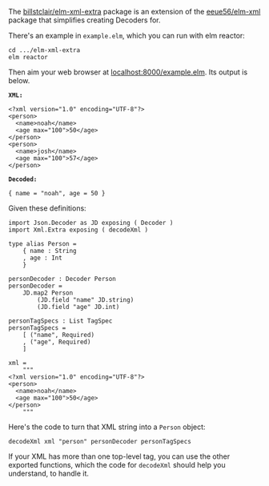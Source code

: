 The [billstclair/elm-xml-extra](http://package.elm-lang.org/packages/billstclair/elm-xml-extra/latest) package is an extension of the [eeue56/elm-xml](http://package.elm-lang.org/packages/eeue56/elm-xml/latest) package that simplifies creating Decoders for.

There's an example in `example.elm`, which you can run with elm reactor:

    cd .../elm-xml-extra
    elm reactor
    
Then aim your web browser at [localhost:8000/example.elm](http://localhost:8000/example.elm). Its output is below.

**`XML:`**

    <?xml version="1.0" encoding="UTF-8"?>
    <person>
      <name>noah</name>
      <age max="100">50</age>
    </person>
    <person>
      <name>josh</name>
      <age max="100">57</age>
    </person>
        
**`Decoded:`**

    { name = "noah", age = 50 }

Given these definitions:

    import Json.Decoder as JD exposing ( Decoder )
    import Xml.Extra exposing ( decodeXml )

    type alias Person =
        { name : String
        , age : Int
        }

    personDecoder : Decoder Person
    personDecoder =
        JD.map2 Person
            (JD.field "name" JD.string)
            (JD.field "age" JD.int)

    personTagSpecs : List TagSpec
    personTagSpecs =
        [ ("name", Required)
        , ("age", Required)
        ]
       
    xml =
        """
    <?xml version="1.0" encoding="UTF-8"?>
    <person>
      <name>noah</name>
      <age max="100">50</age>
    </person>
        """

Here's the code to turn that XML string into a `Person` object:

    decodeXml xml "person" personDecoder personTagSpecs

If your XML has more than one top-level tag, you can use the other exported functions, which the code for `decodeXml` should help you understand, to handle it.
